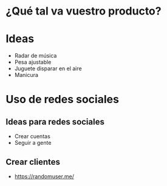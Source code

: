 # ¿Qué tal va vuestro producto?

# Ideas
- Radar de música
- Pesa ajustable
- Juguete disparar en el aire
- Manicura

# Uso de redes sociales

## Ideas para redes sociales
- Crear cuentas
- Seguir a gente

## Crear clientes
- https://randomuser.me/
